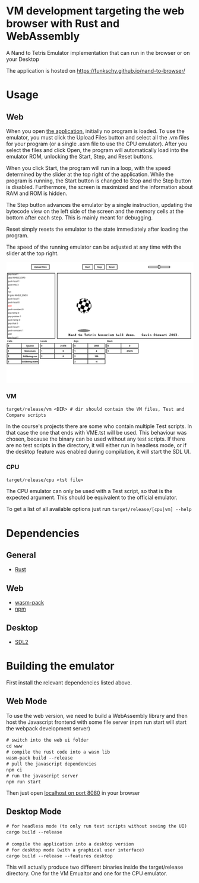 # VM development targeting the web browser with Rust and WebAssembly

A Nand to Tetris Emulator implementation that can run in the browser or on your Desktop

The application is hosted on https://funkschy.github.io/nand-to-browser/

# Usage
## Web
When you open [the application](https://funkschy.github.io/nand-to-browser/), initially no program is loaded.
To use the emulator, you must click the Upload Files button and select all the .vm files for your program (or a single .asm file to use the CPU emulator).
After you select the files and click Open, the program will automatically load into the emulator ROM, unlocking the Start, Step, and Reset buttons.

When you click Start, the program will run in a loop, with the speed determined by the slider at the top right of the application. While the program is running, the Start button is changed to Stop and the Step button is disabled. Furthermore, the screen is maximized and the information about RAM and ROM is hidden.

The Step button advances the emulator by a single instruction, updating the bytecode view on the left side of the screen and the memory cells at the bottom after each step.
This is mainly meant for debugging.

Reset simply resets the emulator to the state immediately after loading the program.

The speed of the running emulator can be adjusted at any time with the slider at the top right.

![The user interface](thesis/fig/ui-demo-desktop.png)

### VM
``` shell
target/release/vm <DIR> # dir should contain the VM files, Test and Compare scripts
```
In the course's projects there are some who contain multiple Test scripts. In that case the one that ends with VME.tst will be used.
This behaviour was chosen, because the binary can be used without any test scripts. If there are no test scripts in the directory, it will either run in headless mode, or if the desktop feature was enabled during compilation, it will start the SDL UI.

### CPU
``` shell
target/release/cpu <tst file>
```
The CPU emulator can only be used with a Test script, so that is the expected argument.
This should be equivalent to the official emulator.

To get a list of all available options just run `target/release/[cpu|vm] --help`

# Dependencies
## General
- [Rust](https://www.rust-lang.org/)
## Web
- [wasm-pack](https://rustwasm.github.io/wasm-pack/installer/)
- [npm](https://github.com/npm/cli)
## Desktop
- [SDL2](https://www.libsdl.org/)

# Building the emulator
First install the relevant dependencies listed above.

## Web Mode

To use the web version, we need to build a WebAssembly library and then host the Javascript frontend with some file server (npm run start will start the webpack development server)

``` shell
# switch into the web ui folder
cd www
# compile the rust code into a wasm lib
wasm-pack build --release
# pull the javascript dependencies
npm ci
# run the javascript server
npm run start
```

Then just open [localhost on port 8080](http://localhost:8080) in your browser

## Desktop Mode
``` shell
# for headless mode (to only run test scripts without seeing the UI)
cargo build --release

# compile the application into a desktop version
# for desktop mode (with a graphical user interface)
cargo build --release --features desktop
```
This will actually produce two different binaries inside the target/release directory. One for the VM Emualtor and one for the CPU emulator.
